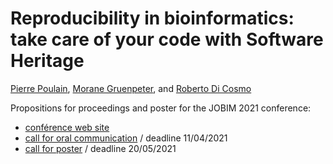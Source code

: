 # Reproducibility in bioinformatics: take care of your code with Software Heritage

[Pierre Poulain](https://orcid.org/0000-0003-4177-3619), [Morane Gruenpeter](https://orcid.org/0000-0002-9777-5560), and [Roberto Di Cosmo](https://orcid.org/0000-0002-7493-5349)

Propositions for proceedings and poster for the JOBIM 2021 conference:

- [conférence web site](https://jobim2021.sciencesconf.org/)
- [call for oral communication](https://jobim2021.sciencesconf.org/resource/page/id/5) / deadline 11/04/2021
- [call for poster](https://jobim2021.sciencesconf.org/resource/page/id/5) / deadline 20/05/2021